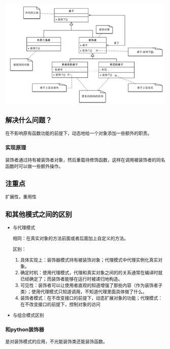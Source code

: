 ![](装饰模式.png)

## 解决什么问题？

在不影响原有函数功能的前提下，动态地给一个对象添加一些额外的职责。

### 实现原理

装饰者通过持有被装饰者对象，然后重载待修饰函数，这样在调用被装饰者的同名函数时可以做一些额外操作。

## 注重点

扩展性，重用性

## 和其他模式之间的区别

- 与代理模式

  相同：在真实对象的方法前面或者后面加上自定义的方法。

  区别：

  1. 具体实现上：装饰器模式持有被装饰对象；代理模式中代理实例化真实对象。
  2. 确定时机：使用代理模式，代理和真实对象之间的的关系通常在编译时就已经确定了；而装饰者能够在运行时被递归地构造。  
  3. 可见性：装饰者可以让使用者直观的知道增强了那些内容（作为装饰者子类）；使用代理模式只知道调用，不知道代理里面具体做了什么。
  4. 装饰者模式：在不改变接口的前提下，动态扩展对象的功能；代理模式：在不改变接口的前提下，控制对象的访问

- 与组合模式区别

### 和python装饰器

是对装饰模式的应用，不光能装饰类还能装饰函数。